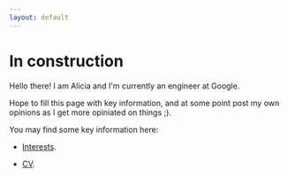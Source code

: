 ```yaml
---
layout: default
---
```


# In construction

Hello there! I am Alicia and I'm currently an engineer at Google.

Hope to fill this page with key information, and at some point post my own opinions as I get more opiniated on things ;).

You may find some key information here:

* [Interests](./pages/interests.html).

* [CV](./pages/cv.html).
